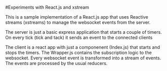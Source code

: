 #Experiments with React.js and xstream

This is a sample implementation of a React.js app that uses Reactive streams (xstreams) to manage the websocket events from the server.

The server is just a basic express application that starts a couple of timers. On every tick (tick and tack) it sends an event to the connected clients

The client is a react app with just a componenent (Index.js) that starts and stops the timers. The Wrapper.js contains the subscription logic to the websocket.
Every websocket event is transformed into a stream of events. The events are processed by the usual reducers.